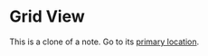 # Grid View
This is a clone of a note. Go to its [primary location](../../Basic%20Concepts%20and%20Features/Notes/Note%20List/Grid%20View.md).